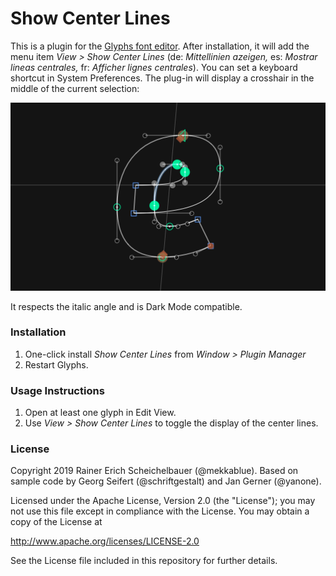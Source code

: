 # Show Center Lines

This is a plugin for the [Glyphs font editor](http://glyphsapp.com/). After installation, it will add the menu item *View > Show Center Lines* (de: *Mittellinien azeigen,* es: *Mostrar lineas centrales,* fr: *Afficher lignes centrales*). You can set a keyboard shortcut in System Preferences. The plug-in will display a crosshair in the middle of the current selection:

![Show Center Lines](ShowCenterLines.png)

It respects the italic angle and is Dark Mode compatible.

### Installation

1. One-click install *Show Center Lines* from *Window > Plugin Manager*
2. Restart Glyphs.

### Usage Instructions

1. Open at least one glyph in Edit View.
2. Use *View > Show Center Lines* to toggle the display of the center lines.

### License

Copyright 2019 Rainer Erich Scheichelbauer (@mekkablue).
Based on sample code by Georg Seifert (@schriftgestalt) and Jan Gerner (@yanone).

Licensed under the Apache License, Version 2.0 (the "License");
you may not use this file except in compliance with the License.
You may obtain a copy of the License at

http://www.apache.org/licenses/LICENSE-2.0

See the License file included in this repository for further details.
